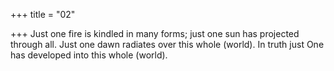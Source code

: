 +++
title = "02"

+++
Just one fire is kindled in many forms; just one sun has projected
through all.
Just one dawn radiates over this whole (world). In truth just One has  developed into this whole (world).